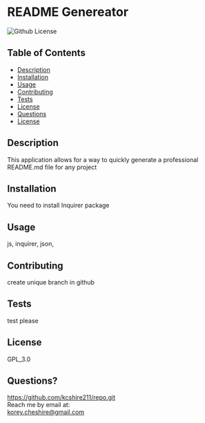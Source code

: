 # README Genereator
  ![Github License](https://img.shields.io/badge/license-GPL_3.0-green)
## Table of Contents
* [Description](#description)
* [Installation](#installation)
* [Usage](#usage)
* [Contributing](#contributing)
* [Tests](#tests)
* [License](#license)
* [Questions](#questions)
* [License](#license)
## Description
This application allows for a way to quickly generate a professional README.md file for any project
## Installation
You need to install Inquirer package
## Usage
js, inquirer, json, 
## Contributing
create unique branch in github
## Tests
test please <br>
## License
GPL_3.0
## Questions?
https://github.com/kcshire211/repo.git <br>
Reach me by email at: <br> korey.cheshire@gmail.com
